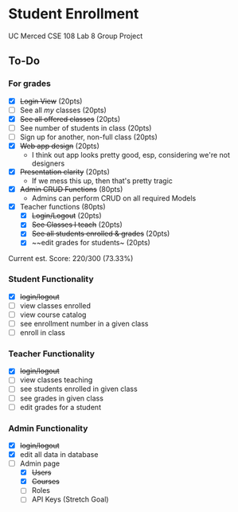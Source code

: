 # Student Enrollment

UC Merced CSE 108 Lab 8 Group Project

## To-Do

### For grades

- [X] ~~Login View~~ (20pts)
- [ ] See all *my* classes (20pts)
- [X] ~~See all offered classes~~ (20pts)
- [ ] See number of students in class (20pts)
- [ ] Sign up for another, non-full class (20pts)
- [X] ~~Web app design~~ (20pts)
    - I think out app looks pretty good, esp, considering we're not designers
- [X] ~~Presentation clarity~~ (20pts)
    - If we mess this up, then that's pretty tragic
- [X] ~~Admin CRUD Functions~~ (80pts)
    - Admins can perform CRUD on all required Models
- [X] Teacher functions (80pts)
    - [X] ~~Login/Logout~~ (20pts)
    - [X] ~~See Classes I teach~~ (20pts)
    - [X] ~~See all students enrolled & grades~~ (20pts)
    - [X] ~~edit grades for students~ (20pts)

Current est. Score: 220/300 (73.33%)

### Student Functionality

- [X] ~~login/logout~~
- [ ] view classes enrolled
- [ ] view course catalog
- [ ] see enrollment number in a given class
- [ ] enroll in class

### Teacher Functionality

- [X] ~~login/logout~~
- [ ] view classes teaching
- [ ] see students enrolled in given class
- [ ] see grades in given class
- [ ] edit grades for a student

### Admin Functionality

- [X] ~~login/logout~~
- [X] edit all data in database
- [ ] Admin page
    - [X] ~~Users~~
    - [X] ~~Courses~~
    - [ ] Roles
    - [ ] API Keys (Stretch Goal)